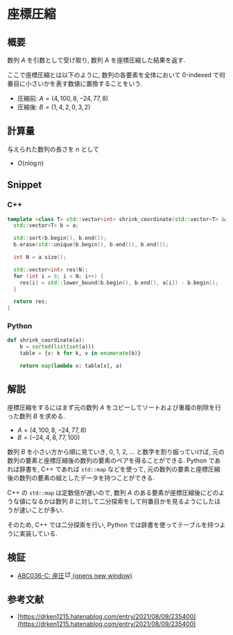 # 座標圧縮

## 概要

数列 $A$ を引数として受け取り, 数列 $A$ を座標圧縮した結果を返す.

ここで座標圧縮とは以下のように, 数列の各要素を全体において 0-indexed で何番目に小さいかを表す数値に置換することをいう.

* 圧縮前: $A = (4, 100, 8, -24, 77, 8)$
* 圧縮後: $B = (1, 4, 2, 0, 3, 2)$

## 計算量

与えられた数列の長さを $n$ として

* $O(n \log{n})$

## Snippet

### C++

```cpp
template <class T> std::vector<int> shrink_coordinate(std::vector<T> &a) {
  std::vector<T> b = a;

  std::sort(b.begin(), b.end());
  b.erase(std::unique(b.begin(), b.end()), b.end());

  int N = a.size();

  std::vector<int> res(N);
  for (int i = 0; i < N; i++) {
    res[i] = std::lower_bound(b.begin(), b.end(), a[i]) - b.begin();
  }

  return res;
}
```

### Python

```python
def shrink_coordinate(a):
    b = sorted(list(set(a)))
    table = {v: k for k, v in enumerate(b)}

    return map(lambda x: table[x], a)
```

## 解説

座標圧縮をするにはまず元の数列 $A$ をコピーしてソートおよび重複の削除を行った数列 $B$ を求める.

* $A = (4, 100, 8, -24, 77, 8)$
* $B = (-24, 4, 8, 77, 100)$

数列 $B$ を小さい方から順に見ていき, 0, 1, 2, ... と数字を割り振っていけば,
元の数列の要素と座標圧縮後の数列の要素のペアを得ることができる.
Python であれば辞書を, C++ であれば `std::map` などを使って,
元の数列の要素と座標圧縮後の数列の要素の組としたデータを持つことができる.

C++ の `std::map` は定数倍が遅いので, 数列 $A$ のある要素が座標圧縮後にどのような値になるかは数列 $B$ に対して二分探索をして何番目かを見るようにしたほうが速いことが多い.

そのため, C++ では二分探索を行い, Python では辞書を使ってテーブルを持つように実装している.

## 検証

* <a href="../solution/ABC036-C" target="_blank" rel="noopener noreferrer">ABC036-C: 座圧<span><svg xmlns="http://www.w3.org/2000/svg" aria-hidden="true" focusable="false" x="0px" y="0px" viewBox="0 0 100 100" width="15" height="15" class="icon outbound"><path fill="currentColor" d="M18.8,85.1h56l0,0c2.2,0,4-1.8,4-4v-32h-8v28h-48v-48h28v-8h-32l0,0c-2.2,0-4,1.8-4,4v56C14.8,83.3,16.6,85.1,18.8,85.1z"></path> <polygon fill="currentColor" points="45.7,48.7 51.3,54.3 77.2,28.5 77.2,37.2 85.2,37.2 85.2,14.9 62.8,14.9 62.8,22.9 71.5,22.9"></polygon></svg> <span class="sr-only">(opens new window)</span></span></a>

## 参考文献

* [https://drken1215.hatenablog.com/entry/2021/08/09/235400](https://drken1215.hatenablog.com/entry/2021/08/09/235400)

